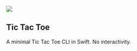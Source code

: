 ![](https://img.shields.io/badge/Swift-3-orange.svg?style=flat)

## Tic Tac Toe

A minimal Tic Tac Toe CLI in Swift. No interactivity.

